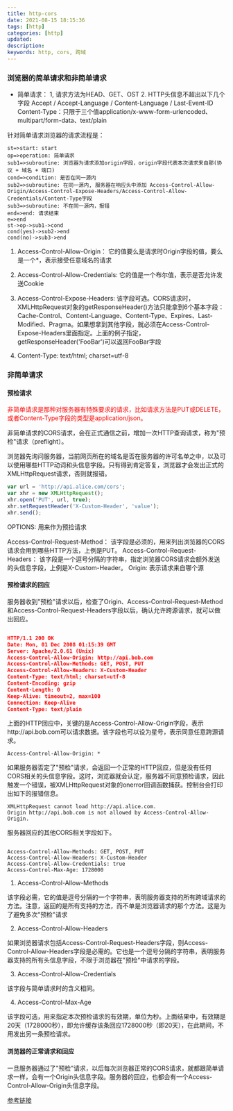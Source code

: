 ```yaml
---
title: http-cors
date: 2021-08-15 18:15:36
tags: [http]
categories: [http]
updated:
description:
keywords: http, cors, 跨域
---
```



### 浏览器的简单请求和非简单请求

- 简单请求：
    1, 请求方法为HEAD、GET、OST
    2. HTTP头信息不超出以下几个字段
    Accept / Accept-Language / Content-Language / Last-Event-ID
    Content-Type：只限于三个值application/x-www-form-urlencoded、multipart/form-data、text/plain

针对简单请求浏览器的请求流程是：

```flow
st=>start: start
op=>operation: 简单请求
sub1=>subroutine: 浏览器为请求添加origin字段，origin字段代表本次请求来自那(协议 + 域名 + 端口)
cond=>condition: 是否在同一源内
sub2=>subroutine: 在同一源内, 服务器在响应头中添加 Access-Control-Allow-Origin/Access-Control-Expose-Headers/Access-Control-Allow-Credentials/Content-Type字段
sub3=>subroutine: 不在同一源内，报错
end=>end: 请求结束
e=>end
st->op->sub1->cond
cond(yes)->sub2->end
cond(no)->sub3->end
```

1. Access-Control-Allow-Origin： 它的值要么是请求时Origin字段的值，要么是一个*，表示接受任意域名的请求

2. Access-Control-Allow-Credentials: 它的值是一个布尔值，表示是否允许发送Cookie
  
3. Access-Control-Expose-Headers: 该字段可选。CORS请求时，XMLHttpRequest对象的getResponseHeader()方法只能拿到6个基本字段：Cache-Control、Content-Language、Content-Type、Expires、Last-Modified、Pragma。如果想拿到其他字段，就必须在Access-Control-Expose-Headers里面指定。上面的例子指定，getResponseHeader('FooBar')可以返回FooBar字段

4. Content-Type: text/html; charset=utf-8

### 非简单请求

#### 预检请求

 <p style="color: red;"> 非简单请求是那种对服务器有特殊要求的请求，比如请求方法是PUT或DELETE，或者Content-Type字段的类型是application/json。</p>

非简单请求的CORS请求，会在正式通信之前，增加一次HTTP查询请求，称为"预检"请求（preflight）。

浏览器先询问服务器，当前网页所在的域名是否在服务器的许可名单之中，以及可以使用哪些HTTP动词和头信息字段。只有得到肯定答复，浏览器才会发出正式的XMLHttpRequest请求，否则就报错。

```javascript
var url = 'http://api.alice.com/cors';
var xhr = new XMLHttpRequest();
xhr.open('PUT', url, true);
xhr.setRequestHeader('X-Custom-Header', 'value');
xhr.send();
```


OPTIONS: 用来作为预捡请求

Access-Control-Request-Method： 该字段是必须的，用来列出浏览器的CORS请求会用到哪些HTTP方法，上例是PUT。
Access-Control-Request-Headers： 该字段是一个逗号分隔的字符串，指定浏览器CORS请求会额外发送的头信息字段，上例是X-Custom-Header。
Origin: 表示请求来自哪个源

#### 预检请求的回应

服务器收到"预检"请求以后，检查了Origin、Access-Control-Request-Method和Access-Control-Request-Headers字段以后，确认允许跨源请求，就可以做出回应。



```json

HTTP/1.1 200 OK
Date: Mon, 01 Dec 2008 01:15:39 GMT
Server: Apache/2.0.61 (Unix)
Access-Control-Allow-Origin: http://api.bob.com
Access-Control-Allow-Methods: GET, POST, PUT
Access-Control-Allow-Headers: X-Custom-Header
Content-Type: text/html; charset=utf-8
Content-Encoding: gzip
Content-Length: 0
Keep-Alive: timeout=2, max=100
Connection: Keep-Alive
Content-Type: text/plain

```

上面的HTTP回应中，关键的是Access-Control-Allow-Origin字段，表示http://api.bob.com可以请求数据。该字段也可以设为星号，表示同意任意跨源请求。


` Access-Control-Allow-Origin: * `


如果服务器否定了"预检"请求，会返回一个正常的HTTP回应，但是没有任何CORS相关的头信息字段。这时，浏览器就会认定，服务器不同意预检请求，因此触发一个错误，被XMLHttpRequest对象的onerror回调函数捕获。控制台会打印出如下的报错信息。

```
XMLHttpRequest cannot load http://api.alice.com.
Origin http://api.bob.com is not allowed by Access-Control-Allow-Origin.

```

服务器回应的其他CORS相关字段如下。

``` 

Access-Control-Allow-Methods: GET, POST, PUT
Access-Control-Allow-Headers: X-Custom-Header
Access-Control-Allow-Credentials: true
Access-Control-Max-Age: 1728000
```


1. Access-Control-Allow-Methods 

该字段必需，它的值是逗号分隔的一个字符串，表明服务器支持的所有跨域请求的方法。注意，返回的是所有支持的方法，而不单是浏览器请求的那个方法。这是为了避免多次"预检"请求


2. Access-Control-Allow-Headers

如果浏览器请求包括Access-Control-Request-Headers字段，则Access-Control-Allow-Headers字段是必需的。它也是一个逗号分隔的字符串，表明服务器支持的所有头信息字段，不限于浏览器在"预检"中请求的字段。

3. Access-Control-Allow-Credentials

该字段与简单请求时的含义相同。

4. Access-Control-Max-Age

该字段可选，用来指定本次预检请求的有效期，单位为秒。上面结果中，有效期是20天（1728000秒），即允许缓存该条回应1728000秒（即20天），在此期间，不用发出另一条预检请求。


#### 浏览器的正常请求和回应

一旦服务器通过了"预检"请求，以后每次浏览器正常的CORS请求，就都跟简单请求一样，会有一个Origin头信息字段。服务器的回应，也都会有一个Access-Control-Allow-Origin头信息字段。


[参考链接](http://www.ruanyifeng.com/blog/2016/04/cors.html)